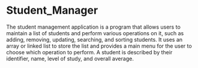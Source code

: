 # Student_Manager

The student management application is a program that allows users to maintain a list of students and perform various operations on it, such as adding, removing, updating, searching, and sorting students. It uses an array or linked list to store the list and provides a main menu for the user to choose which operation to perform. A student is described by their identifier, name, level of study, and overall average.
